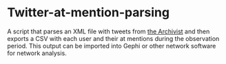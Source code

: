 Twitter-at-mention-parsing
==========================

A script that parses an XML file with tweets from [the Archivist](http://archivist.visitmix.com/) and then exports a CSV with each user and their at mentions during the observation period.  This output can be imported into Gephi or other network software for network analysis.